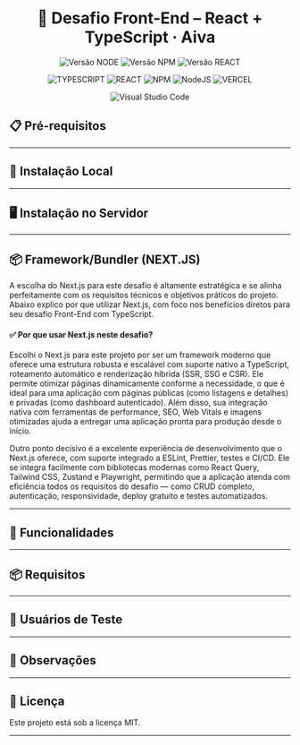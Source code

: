 ﻿<div align="center">
  <h1 align="center">
    🚀 Desafio Front-End – React + TypeScript · Aiva
  </h1>
</div>

<div align="center">

![Versão NODE](http://img.shields.io/static/v1?label=v22.14.0&message=%20NODE&color=GREEN&style=for-the-badge)
![Versão NPM](http://img.shields.io/static/v1?label=v10.9.2&message=%20NPM&color=BLUE&style=for-the-badge)
![Versão REACT](http://img.shields.io/static/v1?label=v19.2.7&message=%20REACT&color=PINK&style=for-the-badge)

![TYPESCRIPT](https://img.shields.io/badge/TypeScript-3178C6?style=for-the-badge&logo=typescript&logoColor=white)
![REACT](https://img.shields.io/badge/-ReactJs-61DAFB?logo=react&logoColor=white&style=for-the-badge)
![NPM](https://img.shields.io/badge/NPM-%23CB3837.svg?style=for-the-badge&logo=npm&logoColor=white)
![NodeJS](https://img.shields.io/badge/node.js-6DA55F?style=for-the-badge&logo=node.js&logoColor=white)
![VERCEL](https://img.shields.io/badge/Vercel-000000?style=for-the-badge&logo=vercel&logoColor=white)

![Visual Studio Code](https://img.shields.io/badge/Visual%20Studio%20Code-0078d7.svg?style=for-the-badge&logo=visual-studio-code&logoColor=white)

</div>

## 📋 Pré-requisitos

---

## 🔧 Instalação Local

---

## 🖥️ Instalação no Servidor

---

## 📦 Framework/Bundler (NEXT.JS)

A escolha do Next.js para este desafio é altamente estratégica e se alinha perfeitamente com os requisitos técnicos e objetivos práticos do projeto. Abaixo explico por que utilizar Next.js, com foco nos benefícios diretos para seu desafio Front-End com TypeScript.

#### ✅ Por que usar Next.js neste desafio?

Escolhi o Next.js para este projeto por ser um framework moderno que oferece uma estrutura robusta e escalável com suporte nativo a TypeScript, roteamento automático e renderização híbrida (SSR, SSG e CSR). Ele permite otimizar páginas dinamicamente conforme a necessidade, o que é ideal para uma aplicação com páginas públicas (como listagens e detalhes) e privadas (como dashboard autenticado). Além disso, sua integração nativa com ferramentas de performance, SEO, Web Vitals e imagens otimizadas ajuda a entregar uma aplicação pronta para produção desde o início.

Outro ponto decisivo é a excelente experiência de desenvolvimento que o Next.js oferece, com suporte integrado a ESLint, Prettier, testes e CI/CD. Ele se integra facilmente com bibliotecas modernas como React Query, Tailwind CSS, Zustand e Playwright, permitindo que a aplicação atenda com eficiência todos os requisitos do desafio — como CRUD completo, autenticação, responsividade, deploy gratuito e testes automatizados.

---

## 🔐 Funcionalidades

---

## 📦 Requisitos

---

## 👤 Usuários de Teste

---

## 📌 Observações

---

## 📄 Licença

Este projeto está sob a licença MIT.

---
